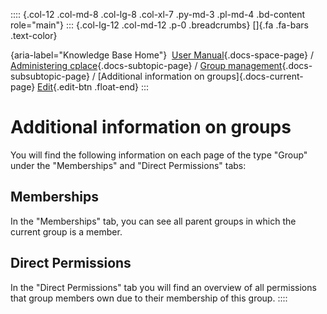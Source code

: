 :::: {.col-12 .col-md-8 .col-lg-8 .col-xl-7 .py-md-3 .pl-md-4 .bd-content role="main"}
::: {.col-lg-12 .col-md-12 .p-0 .breadcrumbs}
[]{.fa .fa-bars .text-color}

[](https://docs.cplace.io/){aria-label="Knowledge Base Home"}  [User
Manual](/user-manual-en/){.docs-space-page} / [Administering
cplace](/user-manual-en/cplace-administrieren/){.docs-subtopic-page} /
[Group
management](/user-manual-en/cplace-administrieren/gruppenverwaltung/){.docs-subsubtopic-page}
/ [Additional information on groups]{.docs-current-page} [
Edit](https://github.com/collaborationfactory/cplace-doc-user-enu/blob/release/25.2/cplace-administrieren/gruppenverwaltung/zusaetzliche-informationen.md){.edit-btn
.float-end}
:::

# Additional information on groups

You will find the following information on each page of the type "Group"
under the "Memberships" and "Direct Permissions" tabs:

## Memberships

In the "Memberships" tab, you can see all parent groups in which the
current group is a member.

## Direct Permissions

In the "Direct Permissions" tab you will find an overview of all
permissions that group members own due to their membership of this
group.
::::
